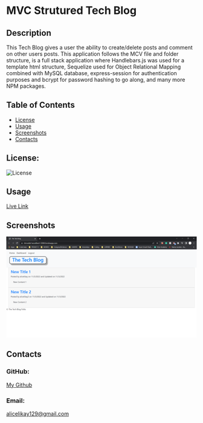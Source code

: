 # MVC Strutured Tech Blog
## Description
This Tech Blog gives a user the ability to create/delete posts and comment on other users posts. This application follows the MCV file and folder structure, is a full stack application where Handlebars.js was used for a template html structure, Sequelize used for Object Relational Mapping combined with MySQL database, express-session for authentication purposes and bcrypt for password hashing to go along, and many more NPM packages.



## Table of Contents
* [License](#license)
* [Usage](#usage)
* [Screenshots](#screenshots)
* [Contacts](#contacts)

## License:
![License](https://img.shields.io/badge/License-ISC-blue)

## Usage
[Live Link](https://shrouded-woodland-33004.herokuapp.com/)

## Screenshots

![web browser](./img/Screenshot%20(70).png)



## Contacts
### GitHub: 
[My Github](https://github.com/AliCelikay)
### Email:
alicelikay129@gmail.com
